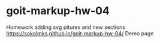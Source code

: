 # goit-markup-hw-04
Homework adding svg pitures and new sections
<br/>
https://sokolmks.github.io/goit-markup-hw-04/ Demo page
